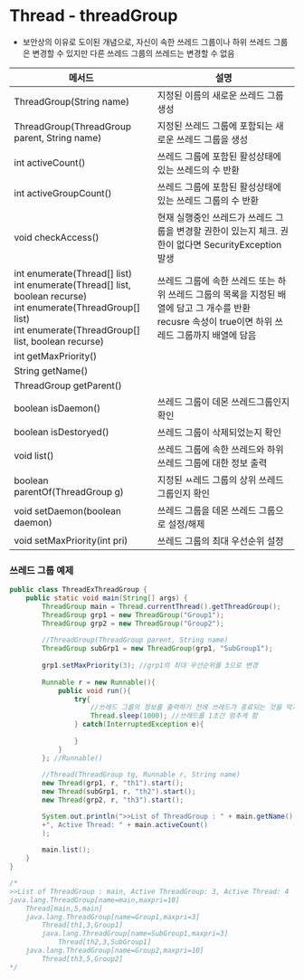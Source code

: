# Thread - threadGroup

- 보안상의 이유로 도이된 개념으로, 자신이 속한 쓰레드 그룹이나 하위 쓰레드 그룹은 변경할 수 있지만 다른 쓰레드 그룹의 쓰레드는 변경할 수 없음

| 메서드                                                       | 설명                                                         |
| ------------------------------------------------------------ | ------------------------------------------------------------ |
| ThreadGroup(String name)                                     | 지정된 이름의 새로운 쓰레드 그룹 생성                        |
| ThreadGroup(ThreadGroup parent, String name)                 | 지정된 쓰레드 그룹에 포함되는 새로운 쓰레드 그룹을 생성      |
| int activeCount()                                            | 쓰레드 그룹에 포함된 활성상태에 있는 쓰레드의 수 반환        |
| int activeGroupCount()                                       | 쓰레드 그룹에 포함된 활성상태에 있는 쓰레드 그룹의 수 반환   |
| void checkAccess()                                           | 현재 실행중인 쓰레드가 쓰레드 그룹을 변경할 권한이 있는지 체크. 권한이 없다면 SecurityException 발생 |
| int enumerate(Thread[] list)<br />int enumerate(Thread[] list, boolean recurse)<br />int enumerate(ThreadGroup[] list)<br />int enumerate(ThreadGroup[] list, boolean recurse) | 쓰레드 그룹에 속한 쓰레드 또는 하위 쓰레드 그룹의 목록을 지정된 배열에 담고 그 개수를 반환<br />recusre 속성이 true이면 하위 쓰레드 그룹까지 배열에 담음 |
| int getMaxPriority()                                         |                                                              |
| String getName()                                             |                                                              |
| ThreadGroup getParent()                                      |                                                              |
| boolean isDaemon()                                           | 쓰레드 그룹이 데몬 쓰레드그룹인지 확인                       |
| boolean isDestoryed()                                        | 쓰레드 그룹이 삭제되었는지 확인                              |
| void list()                                                  | 쓰레드 그룹에 속한 쓰레드와 하위 쓰레드 그룹에 대한 정보 출력 |
| boolean parentOf(ThreadGroup g)                              | 지정된 ㅆ레드 그룹의 상위 쓰레드 그룹인지 확인               |
| void setDaemon(boolean daemon)                               | 쓰레드 그룹을 데몬 쓰레드 그룹으로 설정/해제                 |
| void setMaxPriority(int pri)                                 | 쓰레드 그룹의 최대 우선순위 설정                             |

### 쓰레드 그룹 예제

```java
public class ThreadExThreadGroup {
    public static void main(String[] args) {
        ThreadGroup main = Thread.currentThread().getThreadGroup();
        ThreadGroup grp1 = new ThreadGroup("Group1");
        ThreadGroup grp2 = new ThreadGroup("Group2");
        
        //ThreadGroup(ThreadGroup parent, String name)
        ThreadGroup subGrp1 = new ThreadGroup(grp1, "SubGroup1");
        
        grp1.setMaxPriority(3); //grp1의 최대 우선순위를 3으로 변경
        
        Runnable r = new Runnable(){
            public void run(){
                try{
                    //쓰레드 그룹의 정보를 출력하기 전에 쓰레드가 종료되는 것을 막기 위해 sleep 추가
                    Thread.sleep(1000); //쓰레드를 1초간 멈추게 함
                } catch(InterruptedException e){
                    
                }
            }
        }; //Runnable()
        
        //Thread(ThreadGroup tg, Runnable r, String name)
        new Thread(grp1, r, "th1").start();
        new Thread(subGrp1, r, "th2").start();
        new Thread(grp2, r, "th3").start();

        System.out.println(">>List of ThreadGroup : " + main.getName() + ", Active ThreadGroup: " + main.activeGroupCount()
        +", Active Thread: " + main.activeCount()
        );
        
        main.list();
    }
}

/*
>>List of ThreadGroup : main, Active ThreadGroup: 3, Active Thread: 4
java.lang.ThreadGroup[name=main,maxpri=10]
    Thread[main,5,main]
    java.lang.ThreadGroup[name=Group1,maxpri=3]
        Thread[th1,3,Group1]
        java.lang.ThreadGroup[name=SubGroup1,maxpri=3]
            Thread[th2,3,SubGroup1]
    java.lang.ThreadGroup[name=Group2,maxpri=10]
        Thread[th3,5,Group2]
*/
```


